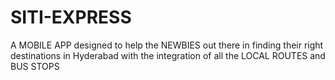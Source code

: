 # SITI-EXPRESS
A MOBILE APP designed to help the NEWBIES out there in finding their right destinations in Hyderabad with the integration of all the LOCAL ROUTES and BUS STOPS
